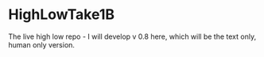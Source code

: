 HighLowTake1B
=============

The live high low repo - I will develop v 0.8 here, which will be the text only, human only version.
